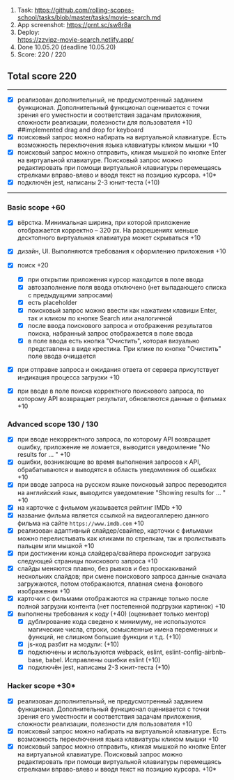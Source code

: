 1. Task:
   https://github.com/rolling-scopes-school/tasks/blob/master/tasks/movie-search.md
2. App screenshot:
   https://prnt.sc/sw8r8a
3. Deploy:  
   https://zzvipz-movie-search.netlify.app/
4. Done 10.05.20 (deadline 10.05.20)
5. Score: 220 / 220
## Total score 220

-----
- [x] реализован дополнительный, не предусмотренный заданием функционал. Дополнительный функционал оценивается с точки зрения его уместности и соответствия задачам приложения, сложности реализации, полезности для пользователя +10 
##implemented drag and drop for keyboard
- [x] поисковый запрос можно набирать на виртуальной клавиатуре. Есть возможность переключения языка клавиатуры кликом мышки +10
- [x] поисковый запрос можно отправить, кликая мышкой по кнопке Enter на виртуальной клавиатуре. Поисковый запрос  можно редактировать при помощи виртуальной клавиатуры перемещаясь стрелками вправо-влево и вводя текст на позицию курсора. +10*
 - [x] подключён jest, написаны 2-3 юнит-теста (+10)
-----

### Basic scope +60  
- [x] вёрстка. Минимальная ширина, при которой приложение отображается корректно – 320 рх. На разрешениях меньше десктопного виртуальная клавиатура может скрываться +10
- [x] дизайн, UI. Выполняются требования к оформлению приложения +10
- [x] поиск +20
  - [x] при открытии приложения курсор находится в поле ввода
  - [x] автозаполнение поля ввода отключено (нет выпадающего списка с предыдущими запросами)
  - [x] есть placeholder 
  - [x] поисковый запрос можно ввести как нажатием клавиши Enter, так и кликом по кнопке Search или аналогичной
  - [x] после ввода поискового запроса и отображения результатов поиска, набранный запрос отображается в поле ввода
  - [x] в поле ввода есть кнопка "Очистить", которая визуально представлена в виде крестика. При клике по кнопке "Очистить" поле ввода очищается 
- [x] при отправке запроса и ожидания ответа от сервера присутствует индикация процесса загрузки +10
- [x] при вводе в поле поиска корректного поискового запроса, по которому API возвращает результат, обновляются данные о фильмах +10


### Advanced scope 130 / 130
- [x] при вводе некорректного запроса, по которому API возвращает ошибку, приложение не ломается, выводится уведомление "No results for … " +10
- [x] ошибки, возникающие во время выполнения запросов к API, обрабатываются и выводятся в область уведомления об ошибках +10
- [x] при вводе запроса на русском языке поисковый запрос переводится на английский язык, выводится уведомление "Showing results for … " +10
- [x] на карточке с фильмом указывается рейтинг IMDb +10
- [x] название фильма является ссылкой на видеогаллерею данного фильма на сайте `https://www.imdb.com` +10
- [x] реализован адаптивный слайдер/свайпер, карточки с фильмами можно перелистывать как кликами по стрелкам, так и пролистывать пальцем или мышкой +10
- [x] при достижении конца слайдера/свайпера происходит загрузка следующей страницы поискового запроса +10
- [x] слайды меняются плавно, без рывков и без проскакиваний нескольких слайдов; при смене поискового запроса данные сначала загружаются, потом отображаются, плавная смена фонового изображения +10
- [x] карточки с фильмами отображаются на странице только после полной загрузки контента (нет постепенной подгрузки картинок) +10
- [x] выполнены требования к коду (+40) (оценивает только ментор)
  - [x] дублирование кода сведено к минимуму, не используются магические числа, строки, осмысленные имена переменных и функций, не слишком большие функции и т.д. (+10)
  - [x] js-код разбит на модули: (+10)
  - [x] подключены и используются webpack, eslint, eslint-config-airbnb-base, babel. Исправлены ошибки eslint (+10)
  - [x] подключён jest, написаны 2-3 юнит-теста (+10)

### Hacker scope +30*
- [x] реализован дополнительный, не предусмотренный заданием функционал. Дополнительный функционал оценивается с точки зрения его уместности и соответствия задачам приложения, сложности реализации, полезности для пользователя +10
- [x] поисковый запрос можно набирать на виртуальной клавиатуре. Есть возможность переключения языка клавиатуры кликом мышки +10
- [x] поисковый запрос можно отправить, кликая мышкой по кнопке Enter на виртуальной клавиатуре. Поисковый запрос  можно редактировать при помощи виртуальной клавиатуры перемещаясь стрелками вправо-влево и вводя текст на позицию курсора. +10*
